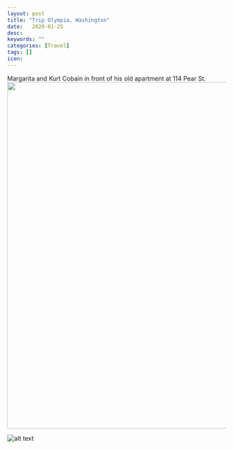 ```yaml
---
layout: post
title: "Trip Olympia, Washington"
date:   2020-01-25
desc:
keywords: ""
categories: [Travel]
tags: []
icon:
---
```

Margarita and Kurt Cobain in front of his old apartment at 114 Pear St. <br><img src="https://github.com/harrydurbin/harrydurbin.github.io/blob/master/_posts/img/margarita_and_kurt.png?raw=true" width="800px" />

![alt text](https://github.com/harrydurbin/harrydurbin.github.io/blob/master/_posts/img/margarita_and_kurt.png?raw=true "Logo Title Text 1")

